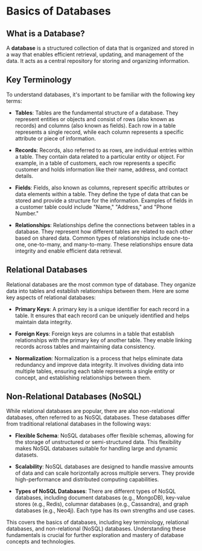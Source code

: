 # Basics of Databases

## What is a Database?

A **database** is a structured collection of data that is organized and stored in a way that enables efficient retrieval, updating, and management of the data. It acts as a central repository for storing and organizing information.

## Key Terminology

To understand databases, it's important to be familiar with the following key terms:

- **Tables**: Tables are the fundamental structure of a database. They represent entities or objects and consist of rows (also known as records) and columns (also known as fields). Each row in a table represents a single record, while each column represents a specific attribute or piece of information.

- **Records**: Records, also referred to as rows, are individual entries within a table. They contain data related to a particular entity or object. For example, in a table of customers, each row represents a specific customer and holds information like their name, address, and contact details.

- **Fields**: Fields, also known as columns, represent specific attributes or data elements within a table. They define the type of data that can be stored and provide a structure for the information. Examples of fields in a customer table could include "Name," "Address," and "Phone Number."

- **Relationships**: Relationships define the connections between tables in a database. They represent how different tables are related to each other based on shared data. Common types of relationships include one-to-one, one-to-many, and many-to-many. These relationships ensure data integrity and enable efficient data retrieval.

## Relational Databases

Relational databases are the most common type of database. They organize data into tables and establish relationships between them. Here are some key aspects of relational databases:

- **Primary Keys**: A primary key is a unique identifier for each record in a table. It ensures that each record can be uniquely identified and helps maintain data integrity.

- **Foreign Keys**: Foreign keys are columns in a table that establish relationships with the primary key of another table. They enable linking records across tables and maintaining data consistency.

- **Normalization**: Normalization is a process that helps eliminate data redundancy and improve data integrity. It involves dividing data into multiple tables, ensuring each table represents a single entity or concept, and establishing relationships between them.

## Non-Relational Databases (NoSQL)

While relational databases are popular, there are also non-relational databases, often referred to as NoSQL databases. These databases differ from traditional relational databases in the following ways:

- **Flexible Schema**: NoSQL databases offer flexible schemas, allowing for the storage of unstructured or semi-structured data. This flexibility makes NoSQL databases suitable for handling large and dynamic datasets.

- **Scalability**: NoSQL databases are designed to handle massive amounts of data and can scale horizontally across multiple servers. They provide high-performance and distributed computing capabilities.

- **Types of NoSQL Databases**: There are different types of NoSQL databases, including document databases (e.g., MongoDB), key-value stores (e.g., Redis), columnar databases (e.g., Cassandra), and graph databases (e.g., Neo4j). Each type has its own strengths and use cases.

This covers the basics of databases, including key terminology, relational databases, and non-relational (NoSQL) databases. Understanding these fundamentals is crucial for further exploration and mastery of database concepts and technologies.
